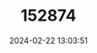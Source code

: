 ---
title: "152874"
category: "Opuntia robusta"
draft: false
date: 2024-02-22 13:03:51
languages:
  Spanish; Castilian: ["Nopal tapón"]
---
